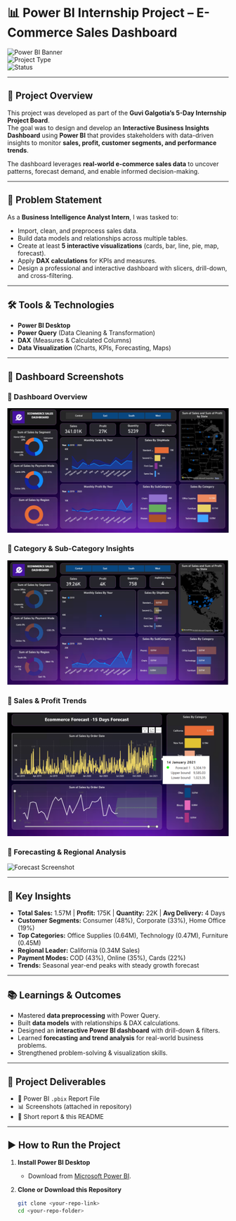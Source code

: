 # 📊 Power BI Internship Project – E-Commerce Sales Dashboard  

![Power BI Banner](https://img.shields.io/badge/Tool-Power%20BI-blue?style=for-the-badge)  
![Project Type](https://img.shields.io/badge/Type-Data%20Analytics-green?style=for-the-badge)  
![Status](https://img.shields.io/badge/Status-Completed-success?style=for-the-badge)  

---

## 🚀 Project Overview  
This project was developed as part of the **Guvi Galgotia’s 5-Day Internship Project Board**.  
The goal was to design and develop an **Interactive Business Insights Dashboard** using **Power BI** that provides stakeholders with data-driven insights to monitor **sales, profit, customer segments, and performance trends**.  

The dashboard leverages **real-world e-commerce sales data** to uncover patterns, forecast demand, and enable informed decision-making.  

---

## 🎯 Problem Statement  
As a **Business Intelligence Analyst Intern**, I was tasked to:  
- Import, clean, and preprocess sales data.  
- Build data models and relationships across multiple tables.  
- Create at least **5 interactive visualizations** (cards, bar, line, pie, map, forecast).  
- Apply **DAX calculations** for KPIs and measures.  
- Design a professional and interactive dashboard with slicers, drill-down, and cross-filtering.  

---

## 🛠️ Tools & Technologies  
- **Power BI Desktop**  
- **Power Query** (Data Cleaning & Transformation)  
- **DAX** (Measures & Calculated Columns)  
- **Data Visualization** (Charts, KPIs, Forecasting, Maps)  

---

## 📸 Dashboard Screenshots  

### 📍 Dashboard Overview  
![Dashboard Screenshot](./Screenshot%202025-08-21%20174439.png)  

### 📍 Category & Sub-Category Insights  
![Category Screenshot](./Screenshot%202025-08-21%20174506.png)  

### 📍 Sales & Profit Trends  
![Trends Screenshot](./Screenshot%202025-08-21%20174548.png)  

### 📍 Forecasting & Regional Analysis  
![Forecast Screenshot](./Screenshot%202025-08-22%20174548.png)  

---

## 🔑 Key Insights  
- **Total Sales:** 1.57M | **Profit:** 175K | **Quantity:** 22K | **Avg Delivery:** 4 Days  
- **Customer Segments:** Consumer (48%), Corporate (33%), Home Office (19%)  
- **Top Categories:** Office Supplies (0.64M), Technology (0.47M), Furniture (0.45M)  
- **Regional Leader:** California (0.34M Sales)  
- **Payment Modes:** COD (43%), Online (35%), Cards (22%)  
- **Trends:** Seasonal year-end peaks with steady growth forecast  

---

## 📚 Learnings & Outcomes  
- Mastered **data preprocessing** with Power Query.  
- Built **data models** with relationships & DAX calculations.  
- Designed an **interactive Power BI dashboard** with drill-down & filters.  
- Learned **forecasting and trend analysis** for real-world business problems.  
- Strengthened problem-solving & visualization skills.  

---

## 📂 Project Deliverables  
- 📄 Power BI `.pbix` Report File  
- 📊 Screenshots (attached in repository)  
- 📝 Short report & this README  

---

## ▶️ How to Run the Project  

1. **Install Power BI Desktop**  
   - Download from [Microsoft Power BI](https://powerbi.microsoft.com/desktop/).  

2. **Clone or Download this Repository**  
   ```bash
   git clone <your-repo-link>
   cd <your-repo-folder>

